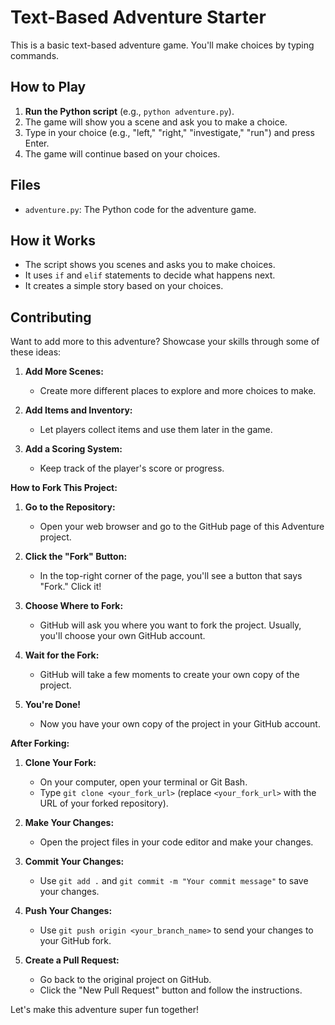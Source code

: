 # Text-Based Adventure Starter

This is a basic text-based adventure game. You'll make choices by typing commands.

## How to Play

1.  **Run the Python script** (e.g., `python adventure.py`).
2.  The game will show you a scene and ask you to make a choice.
3.  Type in your choice (e.g., "left," "right," "investigate," "run") and press Enter.
4.  The game will continue based on your choices.

## Files

* `adventure.py`: The Python code for the adventure game.

## How it Works

* The script shows you scenes and asks you to make choices.
* It uses `if` and `elif` statements to decide what happens next.
* It creates a simple story based on your choices.

## Contributing

Want to add more to this adventure? Showcase your skills through some of these ideas:

1.  **Add More Scenes:**
    * Create more different places to explore and more choices to make.

2.  **Add Items and Inventory:**
    * Let players collect items and use them later in the game.

3.  **Add a Scoring System:**
    * Keep track of the player's score or progress.

**How to Fork This Project:**

1.  **Go to the Repository:**
    * Open your web browser and go to the GitHub page of this Adventure project.

2.  **Click the "Fork" Button:**
    * In the top-right corner of the page, you'll see a button that says "Fork." Click it!

3.  **Choose Where to Fork:**
    * GitHub will ask you where you want to fork the project. Usually, you'll choose your own GitHub account.

4.  **Wait for the Fork:**
    * GitHub will take a few moments to create your own copy of the project.

5.  **You're Done!**
    * Now you have your own copy of the project in your GitHub account.

**After Forking:**

1.  **Clone Your Fork:**
    * On your computer, open your terminal or Git Bash.
    * Type `git clone <your_fork_url>` (replace `<your_fork_url>` with the URL of your forked repository).

2.  **Make Your Changes:**
    * Open the project files in your code editor and make your changes.

3.  **Commit Your Changes:**
    * Use `git add .` and `git commit -m "Your commit message"` to save your changes.

4.  **Push Your Changes:**
    * Use `git push origin <your_branch_name>` to send your changes to your GitHub fork.

5.  **Create a Pull Request:**
    * Go back to the original project on GitHub.
    * Click the "New Pull Request" button and follow the instructions.

Let's make this adventure super fun together!